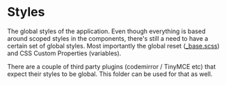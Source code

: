 # Styles

The global styles of the application. Even though everything is based around scoped styles in the
components, there's still a need to have a certain set of global styles. Most importantly the global
reset ([_base.scss](./_base.scss)) and CSS Custom Properties (variables).

There are a couple of third party plugins (codemirror / TinyMCE etc) that expect their styles to be
global. This folder can be used for that as well.
